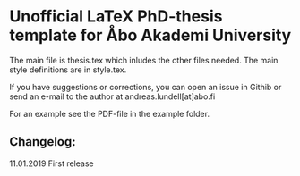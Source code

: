 # Unofficial LaTeX PhD-thesis template for Åbo Akademi University

The main file is thesis.tex which inludes the other files needed. The main style definitions are in style.tex. 

If you have suggestions or corrections, you can open an issue in Githib or send an e-mail to the author at andreas.lundell[at]abo.fi

For an example see the PDF-file in the example folder.

## Changelog:

11.01.2019 First release
